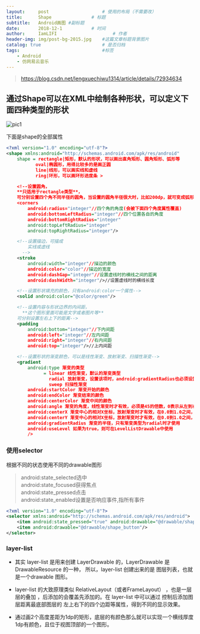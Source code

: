 ```yaml
---
layout:     post                    # 使用的布局（不需要改）
title:      Shape               # 标题
subtitle:   Android画图 #副标题
date:       2018-12-1           # 时间
author:     IamLIFI                     # 作者
header-img: img/post-bg-2015.jpg    #这篇文章标题背景图片
catalog: true                       # 是否归档
tags:                               #标签
    - Android
    - 仿网易云音乐
---
```


> https://blog.csdn.net/lengxuechiwu1314/article/details/72934634
## 通过Shape可以在XML中绘制各种形状，可以定义下面四种类型的形状
![pic1](https://img-blog.csdn.net/20170615143144933?watermark/2/text/aHR0cDovL2Jsb2cuY3Nkbi5uZXQvbGVuZ3h1ZWNoaXd1MTMxNA==/font/5a6L5L2T/fontsize/400/fill/I0JBQkFCMA==/dissolve/70/gravity/SouthEast)

下面是shape的全部属性
```xml
<?xml version="1.0" encoding="utf-8"?>
<shape xmlns:android="http://schemas.android.com/apk/res/android"
    shape = rectangle|矩形，默认的形状，可以画出直角矩形、圆角矩形、弧形等
           oval|椭圆形，用得比较多的是画正圆
           line|线形，可以画实线和虚线
           ring|环形，可以画环形进度条 >

    <!--设置圆角，
    **只适用于rectangle类型**，
    可分别设置四个角不同半径的圆角，当设置的圆角半径很大时，比如200dp，就可变成弧形边了-->
    <corners
        android:radius="integer"//四个角的角度(会被下面四个角度属性覆盖)  
        android:bottomLeftRadius="integer"//四个位置各自的角度
        android:bottomRightRadius="integer"     
        android:topLeftRadius="integer"
        android:topRightRadius="integer"/>

    <!--设置描边，可描成
        实线或虚线
      -->
    <stroke
        android:width="integer"//描边的颜色
        android:color="color"//描边的宽度
        android:dashGap="integer"//设置虚线时的横线之间的距离
        android:dashWidth="integer"/>//设置虚线时的横线长度

    <!--设置形状填充的颜色，只有android:color一个属性-->
    <solid android:color="@color/green"/>

    <!--设置内容与形状边界的内间距，
      **这个图形里面可能是文字或者图片等**
    可分别设置左右上下的距离-->
    <padding
        android:bottom="integer"//下内间距
        android:left="integer"//左内间距
        android:right="integer"//右内间距
        android:top="integer"/>//上内间距

    <!--设置形状的渐变颜色，可以是线性渐变、放射渐变、扫描性渐变-->   
    <gradient
        android:type 渐变的类型
              = linear 线性渐变，默认的渐变类型
                radial 放射渐变，设置该项时，android:gradientRadius也必须设置
                sweep 扫描性渐变
        android:startColor 渐变开始的颜色
        android:endColor 渐变结束的颜色
        android:centerColor 渐变中间的颜色
        android:angle 渐变的角度，线性渐变时才有效，必须是45的倍数，0表示从左到右，90表示从下到上
        android:centerX 渐变中心的相对X坐标，放射渐变时才有效，在0.0到1.0之间，默认为0.5，表示在正中间
        android:centerY 渐变中心的相对X坐标，放射渐变时才有效，在0.0到1.0之间，默认为0.5，表示在正中间
        android:gradientRadius 渐变的半径，只有渐变类型为radial时才使用
        android:useLevel 如果为true，则可在LevelListDrawable中使用
        />

```


### 使用selector
根据不同的状态使用不同的drawable图形
>android:state_selected选中 <br>
android:state_focused获得焦点 <br>
android:state_pressed点击<br>
android:state_enabled设置是否响应事件,指所有事件

```xml
<?xml version="1.0" encoding="utf-8"?>
<selector xmlns:android="http://schemas.android.com/apk/res/android">
    <item android:state_pressed="true" android:drawable="@drawable/shape_button_selected"/>
    <item android:drawable="@drawable/shape_button"/>
</selector>
```

### layer-list

- 其实 layer-list 是用来创建 LayerDrawable 的，LayerDrawable 是 DrawableResource 的一种， 所以，layer-list 创建出来的是 图层列表，也就是一个drawable 图形。

- layer-list 的大致原理类似 RelativeLayout（或者FrameLayout） ，也是一层层的叠加 ，后添加的会覆盖先添加的。在 layer-list 中可以通过 控制后添加图层距离最底部图层的 左上右下的四个边距等属性，得到不同的显示效果。

- 通过画2个高度差距为1dp的矩形，底层的有颜色那么就可以实现一个横线厚度1dp有颜色，且位于视图顶部的一个图形。
